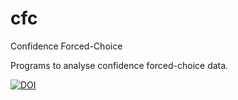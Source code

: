 # cfc
Confidence Forced-Choice

Programs to analyse confidence forced-choice data.



[![DOI](https://zenodo.org/badge/186491683.svg)](https://zenodo.org/badge/latestdoi/186491683)

